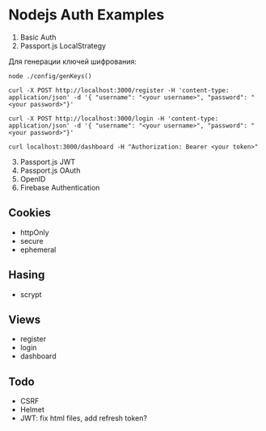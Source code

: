 # Nodejs Auth Examples

1. Basic Auth
2. Passport.js LocalStrategy

Для генерации ключей шифрования:

```
node ./config/genKeys()
```

```
curl -X POST http://localhost:3000/register -H 'content-type: application/json' -d '{ "username": "<your username>", "password": "<your password>"}'

curl -X POST http://localhost:3000/login -H 'content-type: application/json' -d '{ "username": "<your username>", "password": "<your password>"}'

curl localhost:3000/dashboard -H "Authorization: Bearer <your token>"
```

3. Passport.js JWT
4. Passport.js OAuth
5. OpenID
6. Firebase Authentication

## Cookies

* httpOnly
* secure
* ephemeral

## Hasing

* scrypt

## Views

* register
* login
* dashboard

## Todo
* CSRF
* Helmet
* JWT: fix html files, add refresh token?

